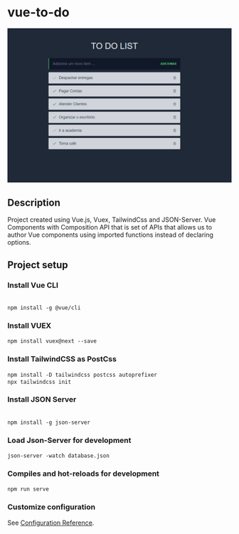 # vue-to-do

![alt text](https://github.com/noziXsHooter/vue-to-do/blob/master/src/assets/img/fronttodo.JPG?raw=true)


## Description
Project created using Vue.js, Vuex, TailwindCss and JSON-Server. 
Vue Components with Composition API that is set of APIs that allows us to author Vue components using imported functions instead of declaring options.


## Project setup

### Install Vue CLI
```

npm install -g @vue/cli
```

### Install VUEX
```
npm install vuex@next --save
```

### Install TailwindCSS as PostCss
```
npm install -D tailwindcss postcss autoprefixer
npx tailwindcss init
```

### Install JSON Server
```

npm install -g json-server
```

### Load Json-Server for development
```
json-server -watch database.json
```

### Compiles and hot-reloads for development
```
npm run serve
```


### Customize configuration
See [Configuration Reference](https://cli.vuejs.org/config/).
